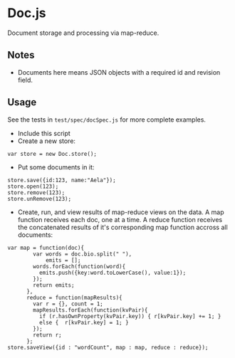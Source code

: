# Doc.js
Document storage and processing via map-reduce.

## Notes
* Documents here means JSON objects with a required id and revision field.

## Usage
See the tests in `test/spec/docSpec.js` for more complete examples.

* Include this script
* Create a new store:

``` var store = new Doc.store(); ```

* Put some documents in it:

```
store.save({id:123, name:"Aela"});
store.open(123);
store.remove(123);
store.unRemove(123);
```

* Create, run, and view results of map-reduce views on the data. A map function receives each doc, one at a time. A reduce function receives the concatenated results of it's corresponding map function accross all documents:

```
var map = function(doc){
        var words = doc.bio.split(" "),
            emits = [];
        words.forEach(function(word){
          emits.push({key:word.toLowerCase(), value:1});
        });
        return emits;
      },
      reduce = function(mapResults){
        var r = {}, count = 1;
        mapResults.forEach(function(kvPair){
          if (r.hasOwnProperty(kvPair.key)) { r[kvPair.key] += 1; }
          else {  r[kvPair.key] = 1; }
        });
        return r;
      };
store.saveView({id : "wordCount", map : map, reduce : reduce});
```
